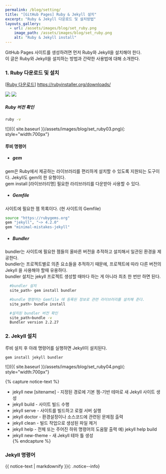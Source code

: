 ```yaml
---
permalink: /blog/setting/
title: "[GitHub Pages] Ruby & Jekyll 설치"
excerpt: "Ruby & Jekyll 다운로드 및 설치방법"
layouts_gallery:
  - url: /assets/images/blog/set_ruby.png
    image_path: /assets/images/blog/set_ruby.png
    alt: "Ruby & Jekyll install"
---
```


GitHub Pages 사이트를 생성하려면 먼저 Ruby와 Jekyll을 설치해야 한다.    
이 글은 Ruby와 Jekyll을 설치하는 방법과 간략한 사용법에 대해 소개한다.

### 1. Ruby 다운로드 및 설치

[[Ruby 다운로드](https://rubyinstaller.org/downloads/)] https://rubyinstaller.org/downloads/

<div class="gallery_group half">
    <a href="https://rubyinstaller.org/downloads/" target="_blank"><img src="{{ site.baseurl }}/assets/images/blog/set_ruby01.png" ></a>
    <a href="https://rubyinstaller.org/downloads/" target="_blank"><img src="{{ site.baseurl }}/assets/images/blog/set_ruby02.png" ></a>
</div>


##### Ruby 버전 확인

```bash
ruby -v
```

![]({{ site.baseurl }}/assets/images/blog/set_ruby03.png){: style="width:700px"}

#### 루비 명령어
  + ##### gem
gem은 Ruby에서 제공하는 라이브러리를 편리하게 설치할 수 있도록 지원되는 도구이다. Jekyll도  gem의 한 유형이다.    
gem install [라이브러리명] 필요한 라리브러리를 다운받아 사용할 수 있다.
  + ##### Gemfile
사이트에 필요한 젬 목록이다. (현 사이트의 Gemfile)

```bash
source "https://rubygems.org"
gem "jekyll", "~> 4.2.0"
gem "minimal-mistakes-jekyll"
```

  + ##### Bundler
bundler는 사이트에 필요한 젬들의 올바른 버전을 추적하고 설치해서 일관된 환경을 제공한다.    
bundler는 프로젝트별로 의존 요소들을 추적하기 때문에, 프로젝트에 따라 다른 버전의 Jekyll 을 사용해야 할때 유용하다.    
bundler 설치는 jekyll 프로젝트 생성할 때마다 하는 게 아니라 최초 한 번만 하면 된다.    


```bash
  #bundler 설치    
  site_path> gem install bundler     

  #bundle 명령어는 Gemfile 에 등록된 정보로 관련 라이브러리를 설치해 준다.
  site_path> bundle install     

  #설치된 bundler 버전 확인    
  site_path>bundle -v
  Bundler version 2.2.27
```

### 2. Jekyll 설치
루비 설치 후 아래 명령어를 실행하면 Jekyll이 설치된다.

```bash
gem install jekyll bundler
```

![]({{ site.baseurl }}/assets/images/blog/set_ruby04.png){: style="width:700px"}

{% capture notice-text %}
   * jekyll new [sitename] - 지정된 경로에 기본 젬-기반 테마로 새 Jekyll 사이트 생성  
   * jekyll build - 사이트 빌드 수행  
   * jekyll serve - 사이트를 빌드하고 로컬 서버 실행  
   * jekyll doctor - 환경설정이나 소스코드에 관련된 문제점 출력   
   * jekyll clean - 빌드 작업으로 생성된 파일 제거  
   * jekyll help - 전체 또는 주어진 하위 명령어의 도움말 출력    예) jekyll help build  
   *  jekyll new-theme - 새 Jekyll 테마 틀 생성  
{% endcapture %}


### Jekyll 명령어
{{ notice-text | markdownify }}{: .notice--info}



